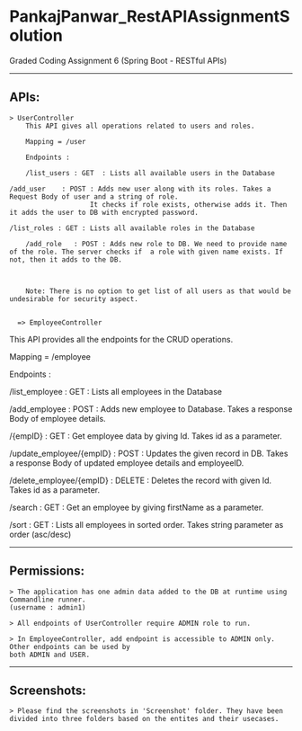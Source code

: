 # PankajPanwar_RestAPIAssignmentSolution
Graded Coding Assignment 6 (Spring Boot - RESTful APIs)

-----
APIs:
-----
	> UserController
		This API gives all operations related to users and roles.
		
		Mapping = /user

		Endpoints :
		
		/list_users : GET  : Lists all available users in the Database

    /add_user    : POST : Adds new user along with its roles. Takes a Request Body of user and a string of role. 
                        It checks if role exists, otherwise adds it. Then it adds the user to DB with encrypted password.
		
    /list_roles : GET : Lists all available roles in the Database

		/add_role   : POST : Adds new role to DB. We need to provide name of the role. The server checks if  a role with given name exists. If not, then it adds to the DB.
						   
		
						   
		Note: There is no option to get list of all users as that would be undesirable for security aspect.
		
		
	  => EmployeeController
  This API provides all the endpoints for the CRUD operations.
  
  Mapping = /employee

  Endpoints :
  
  /list_employee  : GET    : Lists all employees in the Database
  
  /add_employee   : POST   : Adds new employee to Database. Takes a response Body of employee details.

  /{empID}  : GET    : Get employee data by giving Id. Takes id as a parameter. 

  /update_employee/{empID}  : POST   : Updates the given record in DB. Takes a response Body of updated employee details and employeeID. 
  
  /delete_employee/{empID} 	 : DELETE : Deletes the record with given Id. Takes id as a parameter. 
  
  /search  : GET    : Get an employee by giving firstName as a parameter.

  /sort : GET    : Lists all employees in sorted order. Takes string parameter as order (asc/desc)



------------
Permissions:
------------
	> The application has one admin data added to the DB at runtime using Commandline runner. 
	(username : admin1)
	
	> All endpoints of UserController require ADMIN role to run.
	
	> In EmployeeController, add endpoint is accessible to ADMIN only. Other endpoints can be used by 
	both ADMIN and USER.
	

	
------------
Screenshots: 
------------
	> Please find the screenshots in 'Screenshot' folder. They have been divided into three folders based on the entites and their usecases. 
